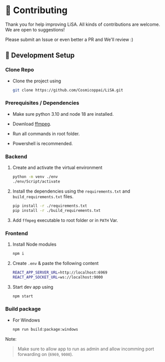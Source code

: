 # 🤝 Contributing

Thank you for help improving LiSA. All kinds of contributions are welcome. We are open to suggestions!

Please submit an Issue or even better a PR and We'll review :)

## 📖 Development Setup

### Clone Repo

-   Clone the project using

    ```bash
    git clone https://github.com/Cosmicoppai/LiSA.git
    ```

### Prerequisites / Dependencies

-   Make sure python 3.10 and node 18 are installed.

-   Download [ffmpeg](https://ffmpeg.org/download.html).

-   Run all commands in root folder.

-   Powershell is recommended.

### Backend

1. Create and activate the virtual environment

    ```bash
    python -m venv ./env
    ./env/Script/activate
    ```

2. Install the dependencies using the `requirements.txt` and `build_requirements.txt` files.

    ```bash
    pip install -r ./requirements.txt
    pip install -r ./build_requirements.txt
    ```

3. Add `ffmpeg` executable to root folder or in `PATH` Var.

### Frontend

1. Install Node modules

    ```bash
    npm i
    ```

2. Create `.env` & paste the following content

    ```bash
    REACT_APP_SERVER_URL=http://localhost:6969
    REACT_APP_SOCKET_URL=ws://localhost:9000
    ```

3. Start dev app using
    ```bash
    npm start
    ```

### Build package

-   For Windows
  
    ```bash
    npm run build:package:windows
    ```

Note:

> Make sure to allow app to run as admin and allow incomming port forwarding on (`6969`, `9000`).
